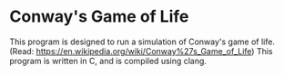# Conway's Game of Life
This program is designed to run a simulation of Conway's game of life. (Read: https://en.wikipedia.org/wiki/Conway%27s_Game_of_Life)
This program is written in C, and is compiled using clang.
